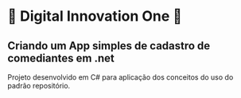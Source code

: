  # :construction: Digital Innovation One 🚧<br/>

## Criando um App simples de cadastro de comediantes em .net

Projeto desenvolvido em C# para aplicação dos conceitos do uso do padrão repositório.
